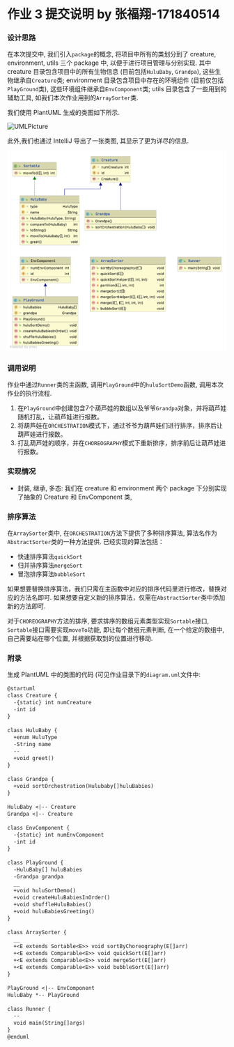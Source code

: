# 作业 3 提交说明 by 张福翔-171840514
### 设计思路
在本次提交中, 我们引入`package`的概念, 将项目中所有的类划分到了 creature, environment, utils 三个 package 中, 以便于进行项目管理与分别实现. 其中 creature 目录包含项目中的所有生物信息 (目前包括`HuluBaby`, `Grandpa`), 这些生物继承自`Creature`类; environment 目录包含项目中存在的环境组件 (目前仅包括`PlayGround`类), 这些环境组件继承自`EnvComponent`类; utils 目录包含了一些用到的辅助工具, 如我们本次作业用到的`ArraySorter`类. 

我们使用 PlantUML 生成的类图如下所示.

![UMLPicture](http://www.plantuml.com/plantuml/png/bLB1Rgim4Bpp5JwIzyGVH56Q52KzfMfwYwB8m0QimfgkxQY8vjzhGp6aoYKdnCxCpknwbqfpqgOgWxJaIh4r0TU6WBK1Or5hKItIAnEe6PfgG1tcIY8Bhi6lScjAi-99qod_WsLtfVUcxkXxJG9pXhpgVYD7kaYHiPm0T3WR6ss8OrPprdgAagHtb1QWDDay4aFNER5cXsFHsmfGNGkVOluTHSpd7NhUL0V362zhMTKI0VNzkQUCUxE_bhpPa3IOzVeXnU78ndmE67Ba_TUMJYS_fgFk9Ubdg6Guy-NKnOMjx_E2Eyg09WnLcFEvd50csEY_SOiMc4zt_KJ46-S9n5gVPXup-DA0cM8Euqa9ytYnOFunLiswa0JIZb4NJHWVZfnezaVgDiRfLlnfHFhXUZwWgO1oU52JcCJ-JqLkvl6P-aEOFkjuEVyiCZA7JRqPHBUauNZxQ5nWs5-sSycx6rm2PgOgVm00)

此外,我们也通过 IntelliJ 导出了一张类图, 其显示了更为详尽的信息.

<img src="assets/diagram.png" alt="diagram" style="zoom: 50%;" />

### 调用说明

作业中通过`Runner`类的主函数, 调用`PlayGround`中的`huluSortDemo`函数, 调用本次作业的执行流程.

1. 在`PlayGround`中创建包含7个葫芦娃的数组以及爷爷`Grandpa`对象，并将葫芦娃随机打乱，让葫芦娃进行报数。
2. 将葫芦娃在`ORCHESTRATION`模式下，通过爷爷为葫芦娃们进行排序，排序后让葫芦娃进行报数。
3. 打乱葫芦娃的顺序，并在`CHOREOGRAPHY`模式下重新排序，排序前后让葫芦娃进行报数。

### 实现情况

- 封装, 继承, 多态: 我们在 creature 和 environment 两个 package 下分别实现了抽象的 Creature 和 EnvComponent 类, 

### 排序算法
在`ArraySorter`类中, 在`ORCHESTRATION`方法下提供了多种排序算法, 算法名作为`AbstractSorter`类的一种方法提供. 已经实现的算法包括：

- 快速排序算法`quickSort`
- 归并排序算法`mergeSort`
- 冒泡排序算法`bubbleSort`

如果想要替换排序算法，我们只需在主函数中对应的排序代码里进行修改，替换对应的方法名即可. 如果想要自定义新的排序算法，仅需在`AbstractSorter`类中添加新的方法即可.

对于`CHOREOGRAPHY`方法的排序, 要求排序的数组元素类型实现`Sortable`接口, `Sortable`接口需要实现`moveTo`功能, 即让每个数组元素判断, 在一个给定的数组中, 自己需要站在哪个位置, 并根据获取到的位置进行移动. 

### 附录

生成 PlantUML 中的类图的代码 (可见作业目录下的`diagram.uml`文件中: 

```
@startuml
class Creature {
  -{static} int numCreature
  -int id
}

class HuluBaby {
  +enum HuluType
  -String name
  --
  +void greet()
}

class Grandpa {
  +void sortOrchestration(Hulubaby[]huluBabies)
}

HuluBaby <|-- Creature
Grandpa <|-- Creature

class EnvComponent {
  -{static} int numEnvComponent
  -int id
}

class PlayGround {
  -HuluBaby[] huluBabies
  -Grandpa grandpa
  __
  +void huluSortDemo()
  +void createHuluBabiesInOrder()
  +void shuffleHuluBabies()
  +void huluBabiesGreeting()
}

class ArraySorter {
  __
  +<E extends Sortable<E>> void sortByChoreography(E[]arr)
  +<E extends Comparable<E>> void quickSort(E[]arr)
  +<E extends Comparable<E>> void mergeSort(E[]arr)
  +<E extends Comparable<E>> void bubbleSort(E[]arr)
}

PlayGround <|-- EnvComponent
HuluBaby *-- PlayGround

class Runner {
  --
  void main(String[]args)
}
@enduml
```

